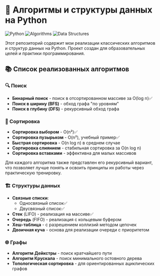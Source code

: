 # 🚀 Алгоритмы и структуры данных на Python

![Python](https://img.shields.io/badge/Python-3.8+-blue?logo=python)
![Algorithms](https://img.shields.io/badge/Algorithms-%F0%9F%94%8D-green)
![Data Structures](https://img.shields.io/badge/Data_Structures-%F0%9F%92%BE-orange)

Этот репозиторий содержит мои реализации классических алгоритмов и структур данных на Python. Проект создан для
образовательных целей и практики программирования.

## 📚 Список реализованных алгоритмов

### 🔍 Поиск

- **Бинарный поиск** - поиск в отсортированном массиве за O(log n)✅
- **Поиск в ширину (BFS)** - обход графа "по уровням"
- **Поиск в глубину (DFS)** - рекурсивный обход графа

### 🔢 Сортировка

- **Сортировка выбором** - O(n²)✅
- **Сортировка пузырьком** - O(n²), учебный пример✅
- **Быстрая сортировка** - O(n log n) в среднем случае
- **Сортировка слиянием** - стабильная сортировка за O(n log n)
- **Сортировка вставками** - эффективна для малых массивов

Для каждого алгоритма также представлен его рекурсивный вариант, что позволяет лучше понять и освоить принципы их работы
через практическую тренировку.

### 🏗 Структуры данных

- **Связные списки**:
    - Односвязный список✅
    - Двусвязный список✅
- **Стек** (LIFO) - реализация на массиве✅
- **Очередь** (FIFO) - реализация с кольцевым буфером
- **Хеш-таблица** - с разрешением коллизий методом цепочек
- **Двоичная куча** - основа для реализации очереди с приоритетом

### 🌐 Графы

- **Алгоритм Дейкстры** - поиск кратчайшего пути
- **Алгоритм Крускала** - поиск минимального остовного дерева
- **Топологическая сортировка** - для ориентированных ациклических графов
